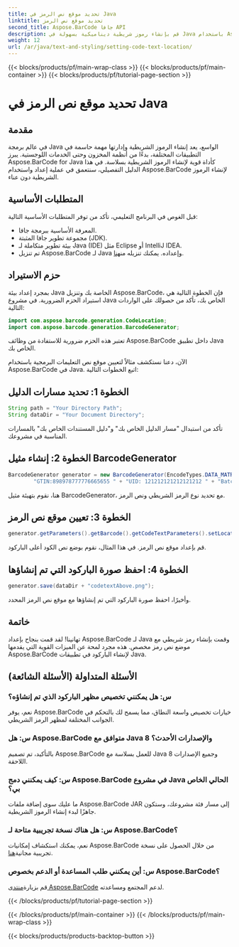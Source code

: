 ```yaml
---
title: تحديد موقع نص الرمز في Java
linktitle: تحديد موقع نص الرمز
second_title: Aspose.BarCode جافا API
description: قم بإنشاء رموز شريطية ديناميكية بسهولة في Java باستخدام Aspose.BarCode. اتبع دليلنا خطوة بخطوة لتخصيص نص التعليمات البرمجية ورفع مستوى وظائف التطبيق الخاص بك.
weight: 12
url: /ar/java/text-and-styling/setting-code-text-location/
---
```


{{< blocks/products/pf/main-wrap-class >}}
{{< blocks/products/pf/main-container >}}
{{< blocks/products/pf/tutorial-page-section >}}

# تحديد موقع نص الرمز في Java


## مقدمة

في عالم برمجة Java الواسع، يعد إنشاء الرموز الشريطية وإدارتها مهمة حاسمة في التطبيقات المختلفة، بدءًا من أنظمة المخزون وحتى الخدمات اللوجستية. يبرز Aspose.BarCode for Java كأداة قوية لإنشاء الرموز الشريطية بسلاسة. في هذا الدليل التفصيلي، سنتعمق في عملية إعداد واستخدام Aspose.BarCode لإنشاء الرموز الشريطية دون عناء.

## المتطلبات الأساسية

قبل الغوص في البرنامج التعليمي، تأكد من توفر المتطلبات الأساسية التالية:

- المعرفة الأساسية ببرمجة جافا.
- مجموعة تطوير جافا المثبتة (JDK).
- بيئة تطوير متكاملة لـ Java (IDE) مثل Eclipse أو IntelliJ IDEA.
-  تم تنزيل Aspose.BarCode لـ Java وإعداده. يمكنك تنزيله من[هنا](https://releases.aspose.com/barcode/java/).

## حزم الاستيراد

بمجرد إعداد بيئة Java الخاصة بك وتنزيل Aspose.BarCode، فإن الخطوة التالية هي استيراد الحزم الضرورية. في مشروع Java الخاص بك، تأكد من حصولك على الواردات التالية:

```java
import com.aspose.barcode.generation.CodeLocation;
import com.aspose.barcode.generation.BarcodeGenerator;
```

تعتبر هذه الحزم ضرورية للاستفادة من وظائف Aspose.BarCode داخل تطبيق Java الخاص بك.

الآن، دعنا نستكشف مثالاً لتعيين موقع نص التعليمات البرمجية باستخدام Aspose.BarCode في Java. اتبع الخطوات التالية:

## الخطوة 1: تحديد مسارات الدليل

```java
String path = "Your Directory Path";
String dataDir = "Your Document Directory";
```

تأكد من استبدال "مسار الدليل الخاص بك" و"دليل المستندات الخاص بك" بالمسارات المناسبة في مشروعك.

## الخطوة 2: إنشاء مثيل BarcodeGenerator

```java
BarcodeGenerator generator = new BarcodeGenerator(EncodeTypes.DATA_MATRIX,
        "GTIN:898978777776665655 " + "UID: 121212121212121212 " + "Batch:GH768 " + "Exp.Date:150923");
```

هنا، نقوم بتهيئة مثيل BarcodeGenerator، مع تحديد نوع الرمز الشريطي ونص الرمز.

## الخطوة 3: تعيين موقع نص الرمز

```java
generator.getParameters().getBarcode().getCodeTextParameters().setLocation(CodeLocation.ABOVE);
```

قم بإعداد موقع نص الرمز. في هذا المثال، نقوم بوضع نص الكود أعلى الباركود.

## الخطوة 4: احفظ صورة الباركود التي تم إنشاؤها

```java
generator.save(dataDir + "codetextAbove.png");
```

وأخيرًا، احفظ صورة الباركود التي تم إنشاؤها مع موقع نص الرمز المحدد.

## خاتمة

تهانينا! لقد قمت بنجاح بإعداد Aspose.BarCode لـ Java وقمت بإنشاء رمز شريطي مع موضع نص رمز مخصص. هذه مجرد لمحة عن الميزات القوية التي يقدمها Aspose.BarCode لإنشاء الباركود في تطبيقات Java.

## الأسئلة المتداولة (الأسئلة الشائعة)

### س: هل يمكنني تخصيص مظهر الباركود الذي تم إنشاؤه؟
نعم، يوفر Aspose.BarCode خيارات تخصيص واسعة النطاق، مما يسمح لك بالتحكم في الجوانب المختلفة لمظهر الرمز الشريطي.

### س: هل Aspose.BarCode متوافق مع Java 8 والإصدارات الأحدث؟
بالتأكيد، تم تصميم Aspose.BarCode للعمل بسلاسة مع Java 8 وجميع الإصدارات اللاحقة.

### س: كيف يمكنني دمج Aspose.BarCode في مشروع Java الحالي الخاص بي؟
ما عليك سوى إضافة ملفات Aspose.BarCode JAR إلى مسار فئة مشروعك، وستكون جاهزًا لبدء إنشاء الرموز الشريطية.

### س: هل هناك نسخة تجريبية متاحة لـ Aspose.BarCode؟
 نعم، يمكنك استكشاف إمكانيات Aspose.BarCode من خلال الحصول على نسخة تجريبية مجانية[هنا](https://releases.aspose.com/).

### س: أين يمكنني طلب المساعدة أو الدعم بخصوص Aspose.BarCode؟
 قم بزيارة[منتدى Aspose.BarCode](https://forum.aspose.com/c/barcode/13) لدعم المجتمع ومساعدته.

{{< /blocks/products/pf/tutorial-page-section >}}

{{< /blocks/products/pf/main-container >}}
{{< /blocks/products/pf/main-wrap-class >}}

{{< blocks/products/products-backtop-button >}}
